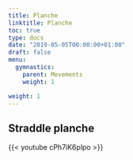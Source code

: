 ```yaml
---
title: Planche
linktitle: Planche
toc: true
type: docs
date: "2019-05-05T00:00:00+01:00"
draft: false
menu:
  gymnastics:
    parent: Movements
    weight: 1

weight: 1
---
```


##  Straddle planche

{{< youtube cPh7iK6plpo >}}


